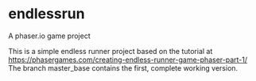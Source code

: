 # endlessrun
A phaser.io game project

This is a simple endless runner project based on the tutorial at https://phasergames.com/creating-endless-runner-game-phaser-part-1/
The branch master_base contains the first, complete working version.
